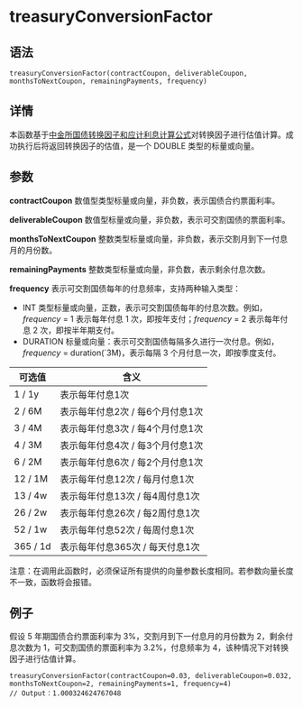 # treasuryConversionFactor

## 语法

`treasuryConversionFactor(contractCoupon, deliverableCoupon,
monthsToNextCoupon, remainingPayments, frequency)`

## 详情

本函数基于[中金所国债转换因子和应计利息计算公式](http://www.cffex.com.cn/5tf/)对转换因子进行估值计算。成功执行后将返回转换因子的估值，是一个 DOUBLE 类型的标量或向量。

## 参数

**contractCoupon** 数值型类型标量或向量，非负数，表示国债合约票面利率。

**deliverableCoupon** 数值型标量或向量，非负数，表示可交割国债的票面利率。

**monthsToNextCoupon** 整数类型标量或向量，非负数，表示交割月到下一付息月的月份数。

**remainingPayments** 整数类型标量或向量，非负数，表示剩余付息次数。

**frequency** 表示可交割国债每年的付息频率，支持两种输入类型：

* INT 类型标量或向量，正数，表示可交割国债每年的付息次数。例如，*frequency* = 1 表示每年付息 1
  次，即按年支付；*frequency* = 2 表示每年付息 2 次，即按半年期支付。
* DURATION 标量或向量：表示可交割国债每隔多久进行一次付息。例如，*frequency* = duration(`3M)，表示每隔 3
  个月付息一次，即按季度支付。

| 可选值 | 含义 |
| --- | --- |
| 1 / 1y | 表示每年付息1次 |
| 2 / 6M | 表示每年付息2次 / 每6个月付息1次 |
| 3 / 4M | 表示每年付息3次 / 每4个月付息1次 |
| 4 / 3M | 表示每年付息4次 / 每3个月付息1次 |
| 6 / 2M | 表示每年付息6次 / 每2个月付息1次 |
| 12 / 1M | 表示每年付息12次 / 每月付息1次 |
| 13 / 4w | 表示每年付息13次 / 每4周付息1次 |
| 26 / 2w | 表示每年付息26次 / 每2周付息1次 |
| 52 / 1w | 表示每年付息52次 / 每周付息1次 |
| 365 / 1d | 表示每年付息365次 / 每天付息1次 |

注意：在调用此函数时，必须保证所有提供的向量参数长度相同。若参数向量长度不一致，函数将会报错。

## 例子

假设 5 年期国债合约票面利率为 3%，交割月到下一付息月的月份数为 2，剩余付息次数为 1，可交割国债的票面利率为 3.2%，付息频率为
4，该种情况下对转换因子进行估值计算。

```
treasuryConversionFactor(contractCoupon=0.03, deliverableCoupon=0.032, monthsToNextCoupon=2, remainingPayments=1, frequency=4)
// Output：1.000324624767048
```

